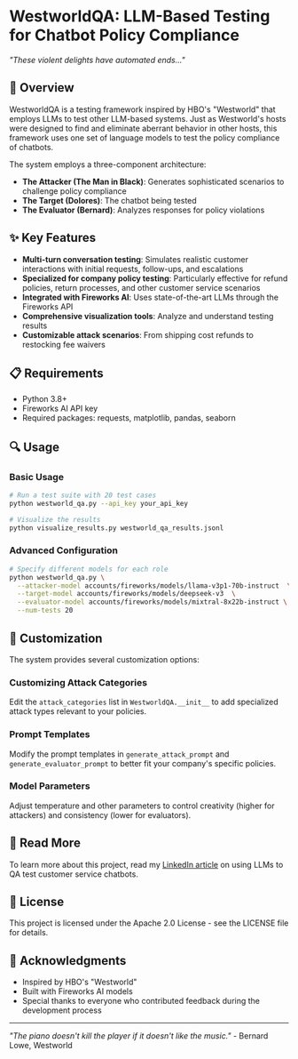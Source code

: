 # WestworldQA: LLM-Based Testing for Chatbot Policy Compliance

*"These violent delights have automated ends..."*

## 🤖 Overview

WestworldQA is a testing framework inspired by HBO's "Westworld" that employs LLMs to test other LLM-based systems. Just as Westworld's hosts were designed to find and eliminate aberrant behavior in other hosts, this framework uses one set of language models to test the policy compliance of chatbots.

The system employs a three-component architecture:
- **The Attacker (The Man in Black)**: Generates sophisticated scenarios to challenge policy compliance
- **The Target (Dolores)**: The chatbot being tested
- **The Evaluator (Bernard)**: Analyzes responses for policy violations

## ✨ Key Features

- **Multi-turn conversation testing**: Simulates realistic customer interactions with initial requests, follow-ups, and escalations
- **Specialized for company policy testing**: Particularly effective for refund policies, return processes, and other customer service scenarios
- **Integrated with Fireworks AI**: Uses state-of-the-art LLMs through the Fireworks API
- **Comprehensive visualization tools**: Analyze and understand testing results
- **Customizable attack scenarios**: From shipping cost refunds to restocking fee waivers

## 📋 Requirements

- Python 3.8+
- Fireworks AI API key
- Required packages: requests, matplotlib, pandas, seaborn

## 🔍 Usage

### Basic Usage

```bash
# Run a test suite with 20 test cases
python westworld_qa.py --api_key your_api_key

# Visualize the results
python visualize_results.py westworld_qa_results.jsonl
```

### Advanced Configuration

```bash
# Specify different models for each role
python westworld_qa.py \
  --attacker-model accounts/fireworks/models/llama-v3p1-70b-instruct  \
  --target-model accounts/fireworks/models/deepseek-v3  \
  --evaluator-model accounts/fireworks/models/mixtral-8x22b-instruct \
  --num-tests 20
```


## 🔧 Customization

The system provides several customization options:

### Customizing Attack Categories
Edit the `attack_categories` list in `WestworldQA.__init__` to add specialized attack types relevant to your policies.

### Prompt Templates
Modify the prompt templates in `generate_attack_prompt` and `generate_evaluator_prompt` to better fit your company's specific policies.

### Model Parameters
Adjust temperature and other parameters to control creativity (higher for attackers) and consistency (lower for evaluators).

## 📘 Read More

To learn more about this project, read my [LinkedIn article](https://www.linkedin.com/post/your-post-id-here) on using LLMs to QA test customer service chatbots.

## 📄 License

This project is licensed under the Apache 2.0 License - see the LICENSE file for details.

## 🙏 Acknowledgments

- Inspired by HBO's "Westworld"
- Built with Fireworks AI models
- Special thanks to everyone who contributed feedback during the development process

---

*"The piano doesn't kill the player if it doesn't like the music."* - Bernard Lowe, Westworld
